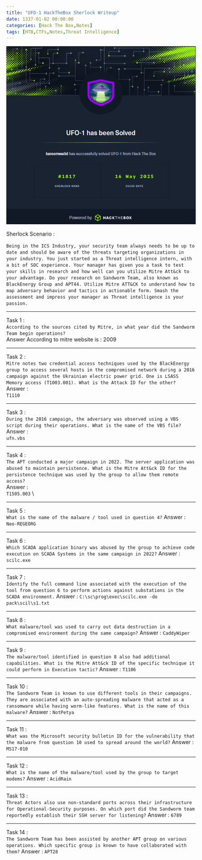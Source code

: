 ```yaml
---
title: "UFO-1 HackTheBox Sherlock Writeup"
date: 1337-01-02 00:00:00 
categories: [Hack The Box,Notes]
tags: [HTB,CTFs,Notes,Threat Intelligence]
---
```


![alt text](image.png)

Sherlock Scenario :

`Being in the ICS Industry, your security team always needs to be up to date and should be aware of the threats targeting organizations in your industry. You just started as a Threat intelligence intern, with a bit of SOC experience. Your manager has given you a task to test your skills in research and how well can you utilize Mitre Att&ck to your advantage. Do your research on Sandworm Team, also known as BlackEnergy Group and APT44. Utilize Mitre ATT&CK to understand how to map adversary behavior and tactics in actionable form. Smash the assessment and impress your manager as Threat intelligence is your passion.`

-------------------
Task 1 : \
`According to the sources cited by Mitre, in what year did the Sandworm Team begin operations?`\
Answer According to mitre website is : 2009

------
Task 2 :\
`Mitre notes two credential access techniques used by the BlackEnergy group to access several hosts in the compromised network during a 2016 campaign against the Ukrainian electric power grid. One is LSASS Memory access (T1003.001). What is the Attack ID for the other?`\
Answer : \
`T1110`

-----
Task 3 :\
`During the 2016 campaign, the adversary was observed using a VBS script during their operations. What is the name of the VBS file?` \
Answer : \
`ufn.vbs`

------------------------------------------------------
Task 4 :\
`The APT conducted a major campaign in 2022. The server application was abused to maintain persistence. What is the Mitre Att&ck ID for the persistence technique was used by the group to allow them remote access?`\
Answer :\
`T1505.003` \

------------------------------------------
Task 5 :\
`What is the name of the malware / tool used in question 4?`
Answer :
`Neo-REGEORG`

-----
Task 6 :\
`Which SCADA application binary was abused by the group to achieve code execution on SCADA Systems in the same campaign in 2022?`
Answer :
`scilc.exe`

-----
Task 7 :\
`Identify the full command line associated with the execution of the tool from question 6 to perform actions against substations in the SCADA environment.`
Answer :
`C:\sc\prog\exec\scilc.exe -do pack\scil\s1.txt`

-----
Task 8 :\
`What malware/tool was used to carry out data destruction in a compromised environment during the same campaign?`
Answer :
`CaddyWiper`

-----
Task 9 :\
`The malware/tool identified in question 8 also had additional capabilities. What is the Mitre Att&ck ID of the specific technique it could perform in Execution tactic?`
Answer :
`T1106`

-----
Task 10 :\
`The Sandworm Team is known to use different tools in their campaigns. They are associated with an auto-spreading malware that acted as a ransomware while having worm-like features. What is the name of this malware?`
Answer :
`NotPetya`

-----
Task 11 :\
`What was the Microsoft security bulletin ID for the vulnerability that the malware from question 10 used to spread around the world?`
Answer :
`MS17-010`

-----
Task 12 :\
`What is the name of the malware/tool used by the group to target modems?`
Answer :
`AcidRain`

-----
Task 13 :\
`Threat Actors also use non-standard ports across their infrastructure for Operational-Security purposes. On which port did the Sandworm team reportedly establish their SSH server for listening?`
Answer :
`6789`

-----
Task 14 :\
`The Sandworm Team has been assisted by another APT group on various operations. Which specific group is known to have collaborated with them?`
Answer :
`APT28`

